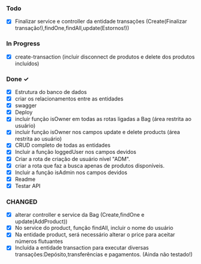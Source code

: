 ### Todo

- [x] Finalizar service e controller da entidade transações (Create(Finalizar transação!),findOne,findAll,update(Estornos!))

### In Progress

- [x] create-transaction (incluir disconnect de produtos e delete dos produtos incluídos)

### Done ✓

- [x] Estrutura do banco de dados
- [x] criar os relacionamentos entre as entidades
- [x] swagger
- [x] Deploy
- [x] incluir função isOwner em todas as rotas ligadas a Bag (área restrita ao usuário)
- [x] incluir função isOwner nos campos update e delete products  (área restrita ao usuário)
- [x] CRUD completo de todas as entidades
- [x] Incluir a função loggedUser nos campos devidos
- [x] Criar a rota de criação de usuário nível "ADM".
- [x] criar a rota que faz a busca apenas de produtos disponíveis.
- [x] Incluir a função isAdmin nos campos devidos
- [x] Readme
- [x] Testar API

### CHANGED
- [x] alterar controller e service da Bag (Create,findOne e update(AddProduct))
- [x] No service do product, função findAll, incluir o nome do usuário
- [x] Na entidade product, será necessário alterar o price para aceitar números flutuantes
- [x] Incluída a entidade transaction para executar diversas transações:Depósito,transferências e pagamentos. (Ainda não testado!)
